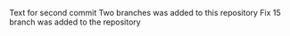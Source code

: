 Text for second commit
Two branches was added to this repository
Fix 15 branch was added to the repository

